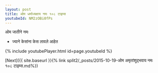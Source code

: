 ```yaml
---
layout: post
title: ओम धर्माध्यक्षाय नमः १०८ टाइम्स
youtubeId: NM2zOBi0fPs
---
```

 
 
 ओम जातीने नमः  
 
 -  ज्याने केसांना केस लावले आहेत 
 
  
 
  
 
 
 
 
 
 


{% include youtubePlayer.html id=page.youtubeId %}
 
[Next]({{ site.baseurl }}{% link  split2/_posts/2015-10-19-ओम अमृतांशूद्भवाय नमः १०८ टाइम्स.md%})
 
